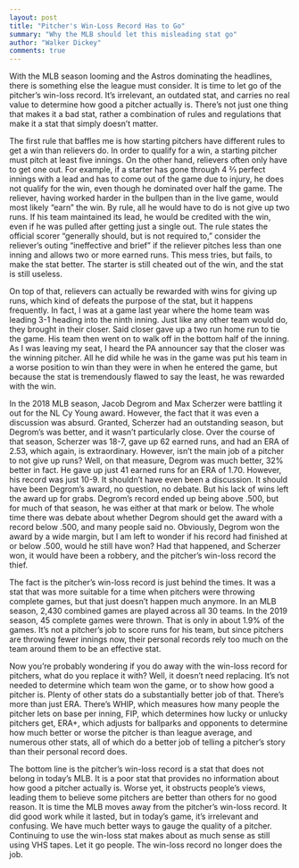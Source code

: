 ```yaml
---
layout: post
title: "Pitcher's Win-Loss Record Has to Go"
summary: "Why the MLB should let this misleading stat go"
author: "Walker Dickey"
comments: true
---
```


With the MLB season looming and the Astros dominating the headlines, there is something else the league must consider. It is time to let go of the pitcher’s win-loss record. It’s irrelevant, an outdated stat, and carries no real value to determine how good a pitcher actually is. There’s not just one thing that makes it a bad stat, rather a combination of rules and regulations that make it a stat that simply doesn’t matter.

The first rule that baffles me is how starting pitchers have different rules to get a win than relievers do. In order to qualify for a win, a starting pitcher must pitch at least five innings. On the other hand, relievers often only have to get one out. For example, if a starter has gone through 4 ⅔ perfect innings with a lead and has to come out of the game due to injury, he does not qualify for the win, even though he dominated over half the game. The reliever, having worked harder in the bullpen than in the live game, would most likely “earn” the win. By rule, all he would have to do is not give up two runs. If his team maintained its lead, he would be credited with the win, even if he was pulled after getting just a single out.  The rule states the official scorer “generally should, but is not required to,” consider the reliever’s outing “ineffective and brief” if the reliever pitches less than one inning and allows two or more earned runs.  This mess tries, but fails, to make the stat better. The starter is still cheated out of the win, and the stat is still useless.

 On top of that, relievers can actually be rewarded with wins for giving up runs, which kind of defeats the purpose of the stat, but it happens frequently. In fact, I was at a game last year where the home team was leading 3-1 heading into the ninth inning. Just like any other team would do, they brought in their closer. Said closer gave up a two run home run to tie the game. His team then went on to walk off in the bottom half of the inning. As I was leaving my seat, I heard the PA announcer say that the closer was the winning pitcher. All he did while he was in the game was put his team in a worse position to win than they were in when he entered the game, but because the stat is tremendously flawed to say the least, he was rewarded with the win.

In the 2018 MLB season, Jacob Degrom and Max Scherzer were battling it out for the NL Cy Young award. However, the fact that it was even a discussion was absurd. Granted, Scherzer had an outstanding season, but Degrom’s was better, and it wasn’t particularly close. Over the course of that season, Scherzer was 18-7, gave up 62 earned runs, and had an ERA of 2.53, which again, is extraordinary. However, isn’t the main job of a pitcher to not give up runs? Well, on that measure, Degrom was much better, 32% better in fact. He gave up just 41 earned runs for an ERA of 1.70. However, his record was just 10-9. It shouldn’t have even been a discussion. It should have been Degrom’s award, no question, no debate. But his lack of wins left the award up for grabs. Degrom’s record ended up being above .500, but for much of that season, he was either at that mark or below. The whole time there was debate about whether Degrom should get the award with a record below .500, and many people said no. Obviously, Degrom won the award by a wide margin, but I am left to wonder if his record had finished at or below .500,  would he still have won? Had that happened, and Scherzer won, it would have been a robbery, and the pitcher’s win-loss record the thief. 

The fact is the pitcher’s win-loss record is just behind the times. It was a stat that was more suitable for a time when pitchers were throwing complete games, but that just doesn’t happen much anymore. In an MLB season, 2,430 combined games are played across all 30 teams. In the 2019 season, 45 complete games were thrown. That is only in about 1.9% of the games. It’s not a pitcher’s job to score runs for his team, but since pitchers are throwing fewer innings now, their personal records rely too much on the team around them to be an effective stat.

Now you’re probably wondering if you do away with the win-loss record for pitchers, what do you replace it with? Well, it doesn’t need replacing. It’s not needed to determine which team won the game, or to show how good a pitcher is. Plenty of other stats do a substantially better job of that. There’s more than just ERA. There’s WHIP, which measures how many people the pitcher lets on base per inning, FIP, which determines how lucky or unlucky pitchers get, ERA+, which adjusts for ballparks and opponents to determine how much better or worse the pitcher is than league average, and numerous other stats, all of which do a better job of telling a pitcher’s story than their personal record does.

The bottom line is the pitcher’s win-loss record is a stat that does not belong in today’s MLB. It is a poor stat that provides no information about how good a pitcher actually is. Worse yet, it obstructs people’s views, leading them to believe some pitchers are better than others for no good reason. It is time the MLB  moves away from the pitcher’s win-loss record. It did good work while it lasted, but in today’s game, it’s irrelevant and confusing. We have much better ways to gauge the quality of a pitcher. Continuing to use the win-loss stat makes about as much sense as still using VHS tapes. Let it go people. The win-loss record no longer does the job.

